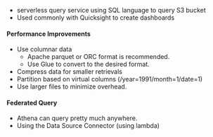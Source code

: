 - serverless query service using SQL language to query S3 bucket
- Used commonly with Quicksight to create dashboards

#### Performance Improvements
- Use columnar data
	- Apache parquet or ORC format is recommended.
	- Use Glue to convert to the desired format.
- Compress data for smaller retrievals
- Partition based on virtual columns (/year=1991/month=1/date=1)
- Use larger files to minimize overhead.


#### Federated Query
- Athena can query pretty much anywhere.
- Using the Data Source Connector (using lambda)